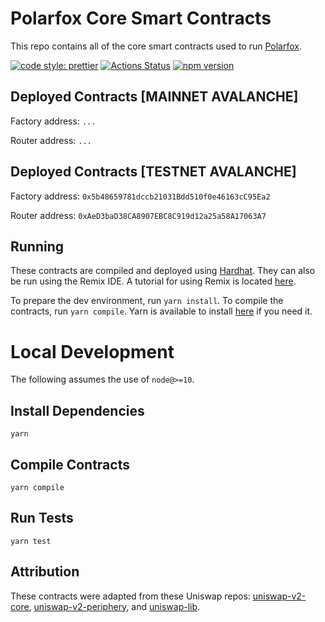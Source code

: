 # Polarfox Core Smart Contracts
This repo contains all of the core smart contracts used to run [Polarfox](polarfox.io).

[![code style: prettier](https://img.shields.io/badge/code_style-prettier-ff69b4.svg?style=flat-square)](https://github.com/prettier/prettier)
[![Actions Status](https://github.com/Polarfox-DEX/polarfox-core/workflows/CI/badge.svg)](https://github.com/Polarfox-DEX/polarfox-core)
[![npm version](https://img.shields.io/npm/v/@polarfox/core/latest.svg)](https://www.npmjs.com/package/@polarfox/core/v/latest)

## Deployed Contracts [MAINNET AVALANCHE]
Factory address: `...`

Router address: `...`

## Deployed Contracts [TESTNET AVALANCHE]
Factory address: `0x5b48659781dccb21031Bdd510f0e46163cC95Ea2`

Router address: `0xAeD3baD38CA8907EBC8C919d12a25a58A17063A7`

## Running
These contracts are compiled and deployed using [Hardhat](https://hardhat.org/). They can also be run using the Remix IDE. A tutorial for using Remix is located [here](https://docs.avax.network/build/tutorials/platform/deploy-a-smart-contract-on-avalanche-using-remix-and-metamask).

To prepare the dev environment, run `yarn install`. To compile the contracts, run `yarn compile`. Yarn is available to install [here](https://classic.yarnpkg.com/en/docs/install/#debian-stable) if you need it.

# Local Development

The following assumes the use of `node@>=10`.

## Install Dependencies

`yarn`

## Compile Contracts

`yarn compile`

## Run Tests

`yarn test`

## Attribution
These contracts were adapted from these Uniswap repos: [uniswap-v2-core](https://github.com/Uniswap/uniswap-v2-core), [uniswap-v2-periphery](https://github.com/Uniswap/uniswap-v2-core), and [uniswap-lib](https://github.com/Uniswap/uniswap-lib).

